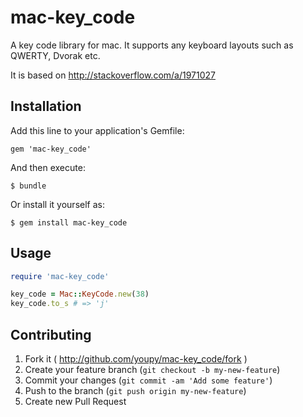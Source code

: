 # mac-key_code

A key code library for mac.
It supports any keyboard layouts such as QWERTY, Dvorak etc.

It is based on http://stackoverflow.com/a/1971027

## Installation

Add this line to your application's Gemfile:

    gem 'mac-key_code'

And then execute:

    $ bundle

Or install it yourself as:

    $ gem install mac-key_code

## Usage

```ruby
require 'mac-key_code'

key_code = Mac::KeyCode.new(38)
key_code.to_s # => 'j'
```

## Contributing

1. Fork it ( http://github.com/youpy/mac-key_code/fork )
2. Create your feature branch (`git checkout -b my-new-feature`)
3. Commit your changes (`git commit -am 'Add some feature'`)
4. Push to the branch (`git push origin my-new-feature`)
5. Create new Pull Request

